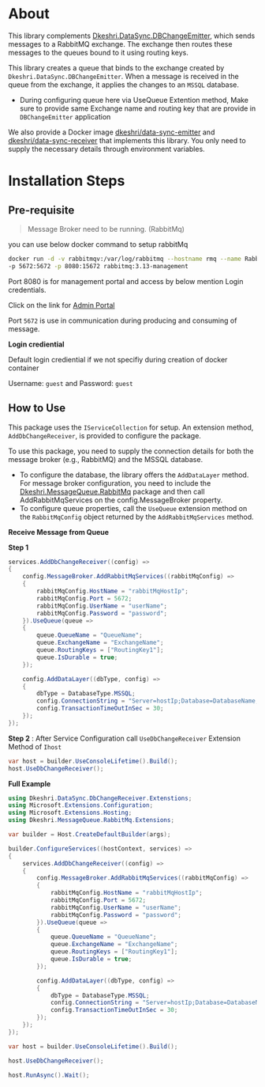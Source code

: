 # About
This library complements [Dkeshri.DataSync.DBChangeEmitter](https://www.nuget.org/packages/Dkeshri.DataSync.DBChangeEmitter), which sends messages to a RabbitMQ exchange. 
The exchange then routes these messages to the queues bound to it using routing keys.

This library creates a queue that binds to the exchange created by `Dkeshri.DataSync.DBChangeEmitter`. 
When a message is received in the queue from the exchange, it applies the changes to an `MSSQL` database.

* During configuring queue here via UseQueue Extention method, Make sure to provide same Exchange name and routing key that are provide in `DBChangeEmitter` application

We also provide a Docker image [dkeshri/data-sync-emitter](https://hub.docker.com/r/dkeshri/data-sync-emitter) 
and [dkeshri/data-sync-receiver](https://hub.docker.com/r/dkeshri/data-sync-receiver) that implements this library. 
You only need to supply the necessary details through environment variables.

# Installation Steps

## Pre-requisite

> Message Broker need to be running. (RabbitMq)

you can use below docker command to setup rabbitMq

```bash
docker run -d -v rabbitmqv:/var/log/rabbitmq --hostname rmq --name RabbitMqServer \
-p 5672:5672 -p 8080:15672 rabbitmq:3.13-management
```
Port 8080 is for management portal and access by below mention Login credentials.

Click on the link for <a href='http://localhost:8080/'>Admin Portal</a>

Port `5672` is use in communication during producing and consuming of message.

**Login crediential**

Default login crediential if we not specifiy during creation of docker container

Username: `guest` and Password: `guest`

## How to Use

This package uses the `IServiceCollection` for setup. An extension method, `AddDbChangeReceiver`, is provided to configure the package.

To use this package, you need to supply the connection details for both the message broker (e.g., RabbitMQ) and the MSSQL database.

* To configure the database, the library offers the `AddDataLayer` method. For message broker configuration, you need to include the [Dkeshri.MessageQueue.RabbitMq](https://www.nuget.org/packages/Dkeshri.MessageQueue.RabbitMq) package and then call AddRabbitMqServices on the config.MessageBroker property.
* To configure queue properties, call the `UseQueue` extension method on the `RabbitMqConfig` object returned by the `AddRabbitMqServices` method.

**Receive Message from Queue**

**Step 1**

```csharp
services.AddDbChangeReceiver((config) =>
{
    config.MessageBroker.AddRabbitMqServices((rabbitMqConfig) =>
    {
        rabbitMqConfig.HostName = "rabbitMqHostIp";
        rabbitMqConfig.Port = 5672; 
        rabbitMqConfig.UserName = "userName";
        rabbitMqConfig.Password = "password";
    }).UseQueue(queue =>
    {
        queue.QueueName = "QueueName";
        queue.ExchangeName = "ExchangeName";
        queue.RoutingKeys = ["RoutingKey1"];
        queue.IsDurable = true;
    });

    config.AddDataLayer((dbType, config) =>
    {
        dbType = DatabaseType.MSSQL;
        config.ConnectionString = "Server=hostIp;Database=DatabaseName;User Id=userid;Password=YourDbPassword;Encrypt=False";
        config.TransactionTimeOutInSec = 30;
    });
});
```

**Step 2** : After Service Configuration call `UseDbChangeReceiver` Extension Method of `Ihost`

```csharp
var host = builder.UseConsoleLifetime().Build();
host.UseDbChangeReceiver();
```

**Full Example**

```csharp
using Dkeshri.DataSync.DbChangeReceiver.Extenstions;
using Microsoft.Extensions.Configuration;
using Microsoft.Extensions.Hosting;
using Dkeshri.MessageQueue.RabbitMq.Extensions;

var builder = Host.CreateDefaultBuilder(args);

builder.ConfigureServices((hostContext, services) =>
{
    services.AddDbChangeReceiver((config) =>
    {
        config.MessageBroker.AddRabbitMqServices((rabbitMqConfig) =>
        {
            rabbitMqConfig.HostName = "rabbitMqHostIp";
            rabbitMqConfig.Port = 5672; 
            rabbitMqConfig.UserName = "userName";
            rabbitMqConfig.Password = "password";
        }).UseQueue(queue =>
        {
            queue.QueueName = "QueueName";
            queue.ExchangeName = "ExchangeName";
            queue.RoutingKeys = ["RoutingKey1"];
            queue.IsDurable = true;
        });

        config.AddDataLayer((dbType, config) =>
        {
            dbType = DatabaseType.MSSQL;
            config.ConnectionString = "Server=hostIp;Database=DatabaseName;User Id=userid;Password=YourDbPassword;Encrypt=False";
            config.TransactionTimeOutInSec = 30;
        });
    });
});

var host = builder.UseConsoleLifetime().Build();

host.UseDbChangeReceiver();

host.RunAsync().Wait();
```